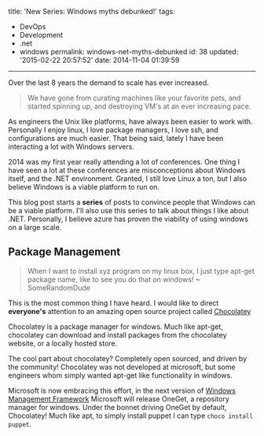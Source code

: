 title: 'New Series: Windows myths debunked!'
tags:

  - DevOps
  - Development
  - .net
  - windows
permalink: windows-net-myths-debunked
id: 38
updated: '2015-02-22 20:57:52'
date: 2014-11-04 01:39:59
---

Over the last 8 years the demand to scale has ever increased. 

>We have gone from curating machines like your favorite pets, and started spinning up, and destroying VM's at an ever increasing pace.

As engineers the Unix like platforms, have always been easier to work with. Personally I enjoy linux, I love package managers, I love ssh, and configurations are much easier. That being said, lately I have been interacting a lot with Windows servers. 

2014 was my first year really attending a lot of conferences. One thing I have seen a lot at these conferences are misconceptions about Windows itself, and the .NET environment. Granted, I still love Linux a ton, but I also believe Windows is a viable platform to run on. 

This blog post starts a **series** of posts to convince people that Windows can be a viable platform. I'll also use this series to talk about things I like about .NET. Personally, I believe azure has proven the viability of using windows on a large scale.

## Package Management

> When I want to install xyz program on my linux box, I just type apt-get package name, like to see you do that on windows! ~ SomeRandomDude

This is the most common thing I have heard. I would like to direct **everyone's** attention to an amazing open source project called [Chocolatey](https://chocolatey.org/)

Chocolatey is a package manager for windows. Much like apt-get, chocolatey can download and install packages from the chocolatey website, or a locally hosted store.

The cool part about chocolatey? Completely open sourced, and driven by the community! Chocolatey was not developed at microsoft, but some engineers whom simply wanted apt-get like functionality in windows. 

Microsoft is now embracing this effort, in the next version of [Windows Management Framework](http://blogs.technet.com/b/windowsserver/archive/2014/04/03/windows-management-framework-v5-preview.aspx) Microsoft will release OneGet, a repository manager for windows. Under the bonnet driving OneGet by default, Chocolatey! Much like apt, to simply install puppet I can type `choco install puppet`.

